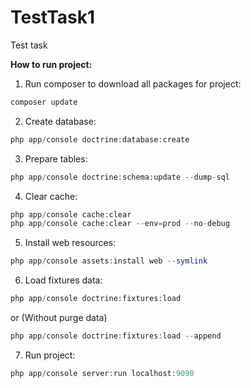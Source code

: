 # TestTask1
Test task

**How to run project:**

1. Run composer to download all packages for project:
  ```php
  composer update
  ```

2. Create database:
  ```php
  php app/console doctrine:database:create
  ```

3. Prepare tables:
  ```php
  php app/console doctrine:schema:update --dump-sql
  ```

4. Clear cache:
  ```php
  php app/console cache:clear
  php app/console cache:clear --env=prod --no-debug
  ```

5. Install web resources:
  ```php
  php app/console assets:install web --symlink
  ```

6. Load fixtures data:
  ```php
  php app/console doctrine:fixtures:load
  ```
  or (Without purge data)
  ```php
  php app/console doctrine:fixtures:load --append
  ```

7. Run project:
  ```php
  php app/console server:run localhost:9090
  ```
